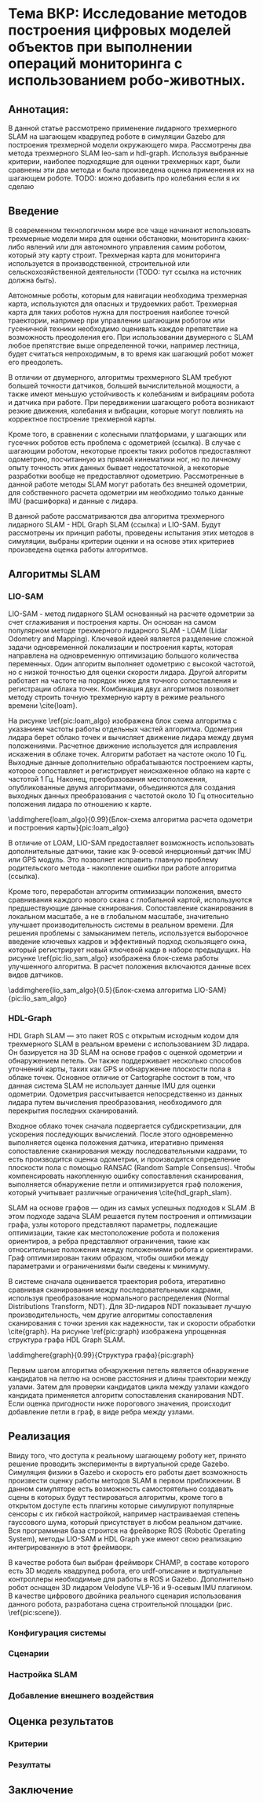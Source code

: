 # Тема ВКР: Исследование методов построения цифровых моделей объектов при выполнении операций мониторинга с использованием робо-животных.

## Аннотация:

В данной статье рассмотрено применение лидарного трехмерного SLAM на шагающем квадрупед роботе в симуляции Gazebo для построения трехмерной модели окружающего мира. Рассмотрены два метода трехмерного SLAM leo-sam и hdl-graph. Используя выбранные критерии, наиболее подходящие для оценки трехмерных карт, были сравнены эти два метода и была произведена оценка применения их на шагающем роботе. 
TODO: можно добавить про колебания если я их сделаю


## Введение

В современном технологичном мире все чаще начинают использовать трехмерные модели мира для оценки обстановки, мониторинга каких-либо явлений или для автономного управления самим роботом, который эту карту строит. Трехмерная карта для мониторинга используется в производственной, строительной или сельскохозяйственной деятельности (TODO: тут ссылка на источник должна быть).

Автономные роботы, которым для навигации необходима трехмерная карта, используются для опасных и трудоемких работ. Трехмерная карта для таких роботов нужна для построения наиболее точной траектории, например при управлении шагающим роботом или гусеничной техники необходимо оценивать каждое препятствие на возможность преодоления его. При использовании двумерного с SLAM любое препятствие выше определенной точки, например лестница, будет считаться непроходимым, в то время как шагающий робот может его преодолеть. 

В отличии от двумерного, алгоритмы трехмерного SLAM требуют большей точности датчиков, большей вычислительной мощности, а также имеют меньшую устойчивость к колебаниям и вибрациям робота и датчика при работе. При передвижении шагающего робота возникают резкие движения, колебания и вибрации, которые могут повлиять на корректное построение трехмерной карты. 

Кроме того, в сравнении с колесными платформами, у шагающих или гусечних роботов есть проблема с одометрией (ссылка). В случае с шагающим роботом, некоторые проекты таких роботов предоставляют одометрию, пocчитaнную из прямой кинематики ног, но по личному опыту точность этих данных бывает недостаточной, а некоторые разработки вообще не предоставляют одометрию. Рассмотренные в данной работе методы SLAM могут работать без внешней одометрии, для собственного расчета одометрии им необходимо только данные IMU (расшифорка) и данные с лидара.  

В данной работе рассматриваются два алгоритма трехмерного лидарного SLAM - HDL Graph SLAM (ссылка) и LIO-SAM. Будут рассмотрены их принцип работы, проведены испытания этих методов в симуляции, выбраны критерии оценки и на основе этих критериев произведена оценка работы алгоритмов.


## Алгоритмы SLAM

<!-- ПРо то что мы используем лидарный слэм,  в целом что в этой главе рассмотрены алгоритмы такой то такой то. почему мы их выбрали
какие алгоримты внутри себя они используют, какие датчики могут, какие датчики я буду использовать -->



### LIO-SAM
<!-- Опреление, особенности изучить: 
  it assumes a nonlinear motion model
  uses the idea of keyframes and sliding windows from visual SLAM systems
  The IMU data is critical for this system to work properly.
  интеграция с ROS -->

LIO-SAM - метод лидарного SLAM основанный на расчете одометрии за счет сглаживания и построения карты. Он основан на самом популярном методе трехмерного лидарного SLAM - LOAM (Lidar Odometry and Mapping). Ключевой идеей является разделение сложной задачи одновременной локализации и построения карты, которая направлена на одновременную оптимизацию большого количества переменных. Один алгоритм выполняет одометрию с высокой частотой, но с низкой точностью для оценки скорости лидара. Другой алгоритм работает на частоте на порядок ниже для точного сопоставления и регистрации облака точек. Комбинация двух алгоритмов позволяет методу строить точную трехмерную карту в режиме реального времени \cite{loam}. 

На рисунке \ref{pic:loam_algo} изображена блок схема алгоритма c указанием частоты работы отдельных частей алгоритма. Одометрия лидара берет облако точек и вычисляет движение лидара между двумя положениями. Расчетное движение используется для исправления искажения в облаке точек. Алгоритм работает на частоте около 10 Гц. Выходные данные дополнительно обрабатываются построением карты, которое сопоставляет и регистрирует неискаженное облако на карте с частотой 1 Гц. Наконец, преобразования местоположения, опубликованные двумя алгоритмами, объединяются для создания выходных данных преобразования с частотой около 10 Гц относительно положения лидара по отношению к карте.

\addimghere{loam_algo}{0.99}{Блок-схема алгоритма расчета одометри и построения карты}{pic:loam_algo}

В отличие от LOAM, LIO-SAM предоставляет возможность использовать дополнительные датчики, такие как 9-осевой инерционный датчик IMU или GPS модуль. Это позволяет исправить главную проблему родительского метода - накопление ошибки при работе алгоритма (ссылка). 

Кроме того, переработан алгоритм оптимизации положения, вместо сравнивания каждого нового скана с глобальной картой, используются предшествующие данные скнирования. Сопоставление сканирования в локальном масштабе, а не в глобальном масштабе, значительно улучшает производительность системы в реальном времени. Для решения проблемы с замыканимем петель, используется выборочное введение ключевых кадров и эффективный подход скользящего окна, который регистрирует новый ключевой кадр в наборе предыдущих. На рисунке \ref{pic:lio_sam_algo} изображена блок-схема работы улучшенного алгоритма. В расчет положения включаются данные всех видов датчиков. 

\addimghere{lio_sam_algo}{0.5}{Блок-схема алгоритма LIO-SAM}{pic:lio_sam_algo}

### HDL-Graph
HDL Graph SLAM — это пакет ROS с открытым исходным кодом для трехмерного SLAM в реальном времени с использованием 3D лидара. Он базируется на 3D SLAM на основе графов  с оценкой одометрии и обнаружением петель. Он также поддерживает несколько способов уточнений карты, таких как GPS и обнаружение плоскости пола в облаке точек. Основное отличие от Cartographe состоит в том, что данная система SLAM не использует данные IMU для оценки одометрии. Одометрия рассчитывается непосредственно из данных лидара путем вычисления преобразования, необходимого для перекрытия последних сканирований.

Входное облако точек сначала подвергается субдискретизации, для ускорения последующих вычислений. После этого одновременно выполняется оценка положения датчика, итеративно применяя сопоставление сканирования между последовательными кадрами, то есть производится оценка одометрии, и  производится определение плоскости пола с помощью RANSAC (Random Sample Consensus). Чтобы компенсировать накопленную ошибку сопоставления сканирования, выполняется обнаружение петли и оптимизируется граф положения, который учитывает различные ограничения \cite{hdl_graph_slam}.

SLAM на основе графов — один из самых успешных подходов к SLAM .В этом подходе задача SLAM решается путем построения и оптимизации графа, узлы которого представляют параметры, подлежащие оптимизации, такие как местоположение робота и положения ориентиров, а ребра представляют ограничения, такие как относительные положения между положениями робота и ориентирами. Граф оптимизирован таким образом, чтобы ошибки между параметрами и ограничениями были сведены к минимуму. 

В системе сначала оценивается траектория робота, итеративно сравнивая сканирования между последовательными кадрами, используя преобразование нормального распределения (Normal Distributions Transform, NDT). Для 3D-лидаров NDT показывает лучшую производительность, чем другие алгоритмы сопоставления сканирования с точки зрения как надежности, так и скорости обработки \cite{graph}. На рисунке \ref{pic:graph} изображена упрощенная структура графа HDL Graph SLAM. 

\addimghere{graph}{0.99}{Структура графа}{pic:graph}

Первым шагом алгоритма обнаружения петель является обнаружение кандидатов на петлю на основе расстояния и длины траектории между узлами. Затем для проверки кандидатов цикла между узлами каждого кандидата применяется алгоритм сопоставления сканирования NDT. Если оценка пригодности ниже порогового значения, происходит добавление петли в граф, в виде ребра между узлами. 


<!-- ### в конце можно табличку и смол вывод по разделу -->
## Реализация

Ввиду того, что доступа к реальному шагающему роботу нет, принято решение проводить эксперименты в виртуальной среде Gazebo. Симуляция физики в Gazebo и скорость его работы дает возможность произвести оценку работы методов SLAM в первом приближении. В данном симуляторe есть возможность самостоятельно создавать сцены в которых будут тестироваться алгоритмы, кроме того в открытом доступе есть плагины которые симулируют популярные сенсоры с их гибкой настройкой, например настраиваемая степень гауссового шума, который присутствует в любом реальном датчике.
Вся программная база строится на фрейворке ROS (Robotic Operating System), методы LIO-SAM и HDL Graph уже имеют свою реализацию интегрированную в этот фреймворк. 

В качестве робота был выбран фреймворк CHAMP, в составе которого есть 3D модель квадрупед робота, его urdf-описание и виртуальные контроллеры необходимые для работы в ROS и Gazebo. Дополнительно робот оснащен 3D лидаром  Velodyne VLP-16 и 9-осевым IMU плагином. В качестве цифрового двойника реального сценария использования данного робота, разработана сцена строительной площадки (рис. \ref{pic:scene}).

### Конфигурация системы 



### Сценарии

### Настройка SLAM

### Добавление внешнего воздействия

## Оценка результатов
### Критерии

### Резултаты

## Заключение

